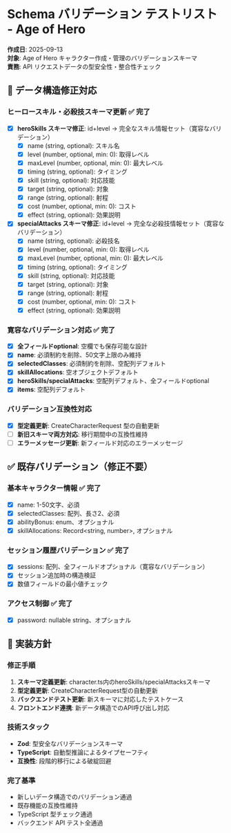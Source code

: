 # Schema バリデーション テストリスト - Age of Hero

**作成日**: 2025-09-13  
**対象**: Age of Hero キャラクター作成・管理のバリデーションスキーマ  
**責務**: API リクエストデータの型安全性・整合性チェック

## 🔄 データ構造修正対応

### ヒーロースキル・必殺技スキーマ更新 ✅ **完了**
- [x] **heroSkills スキーマ修正**: id+level → 完全なスキル情報セット（寛容なバリデーション）
  - [x] name (string, optional): スキル名
  - [x] level (number, optional, min: 0): 取得レベル  
  - [x] maxLevel (number, optional, min: 0): 最大レベル
  - [x] timing (string, optional): タイミング
  - [x] skill (string, optional): 対応技能
  - [x] target (string, optional): 対象
  - [x] range (string, optional): 射程
  - [x] cost (number, optional, min: 0): コスト
  - [x] effect (string, optional): 効果説明

- [x] **specialAttacks スキーマ修正**: id+level → 完全な必殺技情報セット（寛容なバリデーション）
  - [x] name (string, optional): 必殺技名
  - [x] level (number, optional, min: 0): 取得レベル
  - [x] maxLevel (number, optional, min: 0): 最大レベル
  - [x] timing (string, optional): タイミング
  - [x] skill (string, optional): 対応技能
  - [x] target (string, optional): 対象
  - [x] range (string, optional): 射程
  - [x] cost (number, optional, min: 0): コスト
  - [x] effect (string, optional): 効果説明

### 寛容なバリデーション対応 ✅ **完了**
- [x] **全フィールドoptional**: 空欄でも保存可能な設計
- [x] **name**: 必須制約を削除、50文字上限のみ維持
- [x] **selectedClasses**: 必須制約を削除、空配列デフォルト
- [x] **skillAllocations**: 空オブジェクトデフォルト
- [x] **heroSkills/specialAttacks**: 空配列デフォルト、全フィールドoptional
- [x] **items**: 空配列デフォルト

### バリデーション互換性対応
- [x] **型定義更新**: CreateCharacterRequest 型の自動更新
- [ ] **新旧スキーマ両方対応**: 移行期間中の互換性維持
- [ ] **エラーメッセージ更新**: 新フィールド対応のエラーメッセージ

## ✅ 既存バリデーション（修正不要）

### 基本キャラクター情報 ✅ **完了**
- [x] name: 1-50文字、必須
- [x] selectedClasses: 配列、長さ2、必須
- [x] abilityBonus: enum、オプショナル
- [x] skillAllocations: Record<string, number>, オプショナル

### セッション履歴バリデーション ✅ **完了**  
- [x] sessions: 配列、全フィールドオプショナル（寛容なバリデーション）
- [x] セッション追加時の構造検証
- [x] 数値フィールドの最小値チェック

### アクセス制御 ✅ **完了**
- [x] password: nullable string、オプショナル

## 📝 実装方針

### 修正手順
1. **スキーマ定義更新**: character.ts内のheroSkills/specialAttacksスキーマ
2. **型定義更新**: CreateCharacterRequest型の自動更新
3. **バックエンドテスト更新**: 新スキーマに対応したテストケース
4. **フロントエンド連携**: 新データ構造でのAPI呼び出し対応

### 技術スタック
- **Zod**: 型安全なバリデーションスキーマ
- **TypeScript**: 自動型推論によるタイプセーフティ
- **互換性**: 段階的移行による破綻回避

### 完了基準
- 新しいデータ構造でのバリデーション通過
- 既存機能の互換性維持
- TypeScript 型チェック通過
- バックエンド API テスト全通過